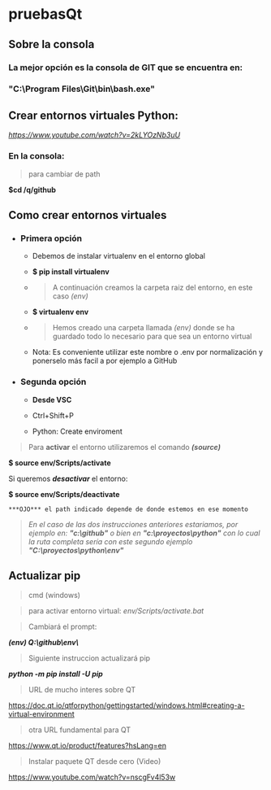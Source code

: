 # pruebasQt
## Sobre la consola
### La mejor opción es la consola de GIT que se encuentra en:
### "C:\Program Files\Git\bin\bash.exe"
## Crear entornos virtuales Python: 
*https://www.youtube.com/watch?v=2kLYOzNb3uU*

### En la consola:

>para cambiar de path

**$cd /q/github**

## Como crear entornos virtuales
*   ### Primera opción
    * Debemos de instalar virtualenv en el entorno global

    * **$ pip install virtualenv**

    *   >A continuación creamos la carpeta raiz del entorno, en este caso *(env)*

    *   **$ virtualenv env**

    *   >Hemos creado una carpeta llamada *(env)* donde se ha guardado todo lo necesario
para que sea un entorno virtual

    *   Nota: Es conveniente utilizar este nombre o .env por normalización y ponerselo más facil a por ejemplo a GitHub
* ### Segunda opción

    *   **Desde VSC**
    
    *   Ctrl+Shift+P
    *   Python: Create enviroment
    
>Para **activar** el entorno utilizaremos el comando ***(source)***

**$ source env/Scripts/activate**

Si queremos ***desactivar*** el entorno:

**$ source env/Scripts/deactivate**

    ***OJO*** el path indicado depende de donde estemos en ese momento

>*En el caso de las dos instrucciones anteriores estariamos, por ejemplo en:* ***"c:\github\"** o bien en **"c:\proyectos\python\"***
*con lo cual la ruta completa sería con este segundo ejemplo **"C:\proyectos\python\env\"***


## Actualizar pip
>cmd (windows)

>para activar entorno virtual: *env/Scripts/activate.bat*

>Cambiará el prompt:

***(env) Q:\github\env\\***

>Siguiente instruccion actualizará pip

***python -m pip install -U pip***

>URL de mucho interes sobre QT

https://doc.qt.io/qtforpython/gettingstarted/windows.html#creating-a-virtual-environment

>otra URL fundamental para QT

https://www.qt.io/product/features?hsLang=en

>Instalar paquete QT desde cero (Video)

https://www.youtube.com/watch?v=nscgFv4l53w





